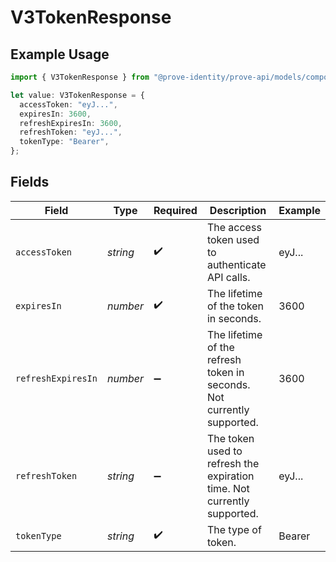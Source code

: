 # V3TokenResponse

## Example Usage

```typescript
import { V3TokenResponse } from "@prove-identity/prove-api/models/components";

let value: V3TokenResponse = {
  accessToken: "eyJ...",
  expiresIn: 3600,
  refreshExpiresIn: 3600,
  refreshToken: "eyJ...",
  tokenType: "Bearer",
};
```

## Fields

| Field                                                                   | Type                                                                    | Required                                                                | Description                                                             | Example                                                                 |
| ----------------------------------------------------------------------- | ----------------------------------------------------------------------- | ----------------------------------------------------------------------- | ----------------------------------------------------------------------- | ----------------------------------------------------------------------- |
| `accessToken`                                                           | *string*                                                                | :heavy_check_mark:                                                      | The access token used to authenticate API calls.                        | eyJ...                                                                  |
| `expiresIn`                                                             | *number*                                                                | :heavy_check_mark:                                                      | The lifetime of the token in seconds.                                   | 3600                                                                    |
| `refreshExpiresIn`                                                      | *number*                                                                | :heavy_minus_sign:                                                      | The lifetime of the refresh token in seconds. Not currently supported.  | 3600                                                                    |
| `refreshToken`                                                          | *string*                                                                | :heavy_minus_sign:                                                      | The token used to refresh the expiration time. Not currently supported. | eyJ...                                                                  |
| `tokenType`                                                             | *string*                                                                | :heavy_check_mark:                                                      | The type of token.                                                      | Bearer                                                                  |